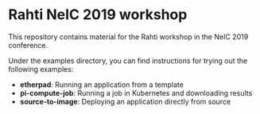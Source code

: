 # Rahti NeIC 2019 workshop

This repository contains material for the Rahti workshop in the NeIC 2019
conference.

Under the examples directory, you can find instructions for trying out the
following examples:

* **etherpad**: Running an application from a template
* **pi-compute-job**: Running a job in Kubernetes and downloading results
* **source-to-image**: Deploying an application directly from source
